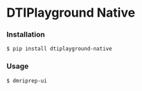 # DTIPlayground Native


### Installation

```
$ pip install dtiplayground-native
```

### Usage

```
$ dmriprep-ui
```

